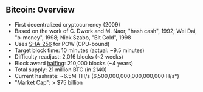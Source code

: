 ## Bitcoin: Overview

<ul class="smaller">
	<li class="fragment">First decentralized cryptocurrency (2009)</li>
	<li class="fragment">Based on the work of C. Dwork and M. Naor, "hash cash", 1992; Wei Dai, "b-money", 1998; Nick Szabo, "Bit Gold", 1998</li>
	<li class="fragment">Uses <a href="https://en.wikipedia.org/wiki/SHA-2" target="_blank" rel="noopener noreferrer">SHA-256</a> for POW (CPU-bound)</li>
	<li class="fragment">Target block time: 10 minutes (actual: ~9.5 minutes)</li>
	<li class="fragment">Difficulty readjust: 2,016 blocks (~2 weeks)</li>
	<li class="fragment">Block award <a href="http://www.thehalvening.com/index.php?lang=en_US" target="_blank" rel="noopener noreferrer">halfing</a>: 210,000 blocks (~4 years)</li>
	<li class="fragment">Total supply: 21 million BTC (in 2140)</li>
	<li class="fragment">Current hashrate: ~6.5M TH/s (6,500,000,000,000,000,000 H/s*)</li>
	<li class="fragment">"Market Cap": > $75 billion</li>
</ul>
